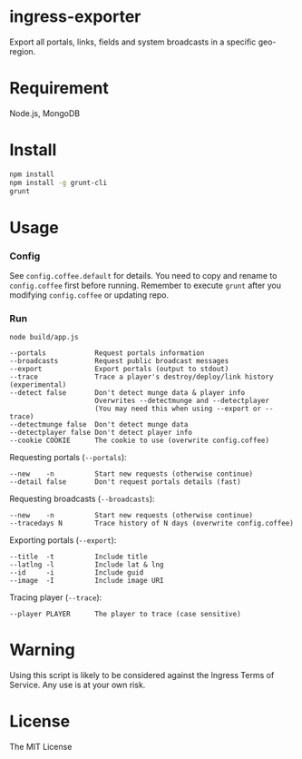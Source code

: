 ingress-exporter
========================

Export all portals, links, fields and system broadcasts in a specific geo-region.

# Requirement

Node.js, MongoDB

# Install

```bash
npm install
npm install -g grunt-cli
grunt
```

# Usage

### Config

See `config.coffee.default` for details.
You need to copy and rename to `config.coffee` first before running.
Remember to execute `grunt` after you modifying `config.coffee` or updating repo.

### Run

```
node build/app.js

--portals            Request portals information
--broadcasts         Request public broadcast messages
--export             Export portals (output to stdout)
--trace              Trace a player's destroy/deploy/link history (experimental)
--detect false       Don't detect munge data & player info
                     Overwrites --detectmunge and --detectplayer
                     (You may need this when using --export or --trace)
--detectmunge false  Don't detect munge data
--detectplayer false Don't detect player info
--cookie COOKIE      The cookie to use (overwrite config.coffee)
```

Requesting portals (`--portals`):

```
--new    -n          Start new requests (otherwise continue)
--detail false       Don't request portals details (fast)
```

Requesting broadcasts (`--broadcasts`):

```
--new    -n          Start new requests (otherwise continue)
--tracedays N        Trace history of N days (overwrite config.coffee)
```

Exporting portals (`--export`):

```
--title  -t          Include title
--latlng -l          Include lat & lng
--id     -i          Include guid
--image  -I          Include image URI
```

Tracing player (`--trace`):

```
--player PLAYER      The player to trace (case sensitive)
```

# Warning

Using this script is likely to be considered against the Ingress Terms of Service. Any use is at your own risk.

# License

The MIT License